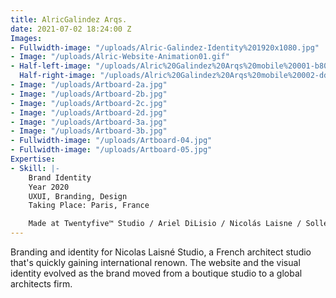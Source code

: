 ```yaml
---
title: AlricGalindez Arqs.
date: 2021-07-02 18:24:00 Z
Images:
- Fullwidth-image: "/uploads/Alric-Galindez-Identity%201920x1080.jpg"
- Image: "/uploads/Alric-Website-Animation01.gif"
- Half-left-image: "/uploads/Alric%20Galindez%20Arqs%20mobile%20001-b807e6.jpg"
  Half-right-image: "/uploads/Alric%20Galindez%20Arqs%20mobile%20002-dd5022.jpg"
- Image: "/uploads/Artboard-2a.jpg"
- Image: "/uploads/Artboard-2b.jpg"
- Image: "/uploads/Artboard-2c.jpg"
- Image: "/uploads/Artboard-2d.jpg"
- Image: "/uploads/Artboard-3a.jpg"
- Image: "/uploads/Artboard-3b.jpg"
- Fullwidth-image: "/uploads/Artboard-04.jpg"
- Fullwidth-image: "/uploads/Artboard-05.jpg"
Expertise:
- Skill: |-
    Brand Identity
    Year 2020
    UXUI, Branding, Design
    Taking Place: Paris, France

    Made at Twentyfive™ Studio / Ariel DiLisio / Nicolás Laisne / Sollerto Digital Agency
---
```


Branding and identity for Nicolas Laisné Studio, a French architect studio that's quickly gaining international renown. The website and the visual identity evolved as the brand moved from a boutique studio to a global architects firm. 